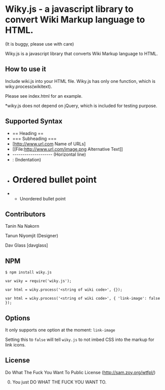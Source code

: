 Wiky.js - a javascript library to convert Wiki Markup language to HTML.
=======================

(It is buggy, please use with care)

Wiky.js is a javascript library that converts Wiki Markup language to HTML.


How to use it
-------------------
Include wiki.js into your HTML file. Wiky.js has only one function, which is wiky.process(wikitext).

Please see index.html for an example.

*wiky.js does not depend on jQuery, which is included for testing purpose.



Supported Syntax
-------------------
* == Heading ==
* === Subheading ===
* [http://www.url.com Name of URLs]
* [[File:http://www.url.com/image.png Alternative Text]]
* -------------------- (Horizontal line)
* : (Indentation)
* # Ordered bullet point
* * Unordered bullet point



Contributors
-------------------

Tanin Na Nakorn

Tanun Niyomjit (Designer)

Dav Glass [davglass]

NPM
---

```
$ npm install wiky.js
```

```
var wiky = require('wiky.js');

var html = wiky.process('<string of wiki code>', {});

var html = wiky.process('<string of wiki code>', { 'link-image': false });
```


Options
-------

It only supports one option at the moment: `link-image`

Setting this to `false` will tell `wiky.js` to not imbed CSS into the markup for link icons.

License
---------

Do What The Fuck You Want To Public License (http://sam.zoy.org/wtfpl/)

0. You just DO WHAT THE FUCK YOU WANT TO.


